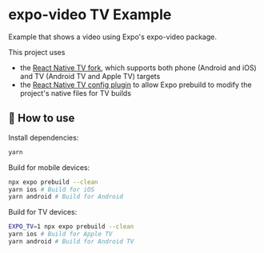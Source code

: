 # expo-video TV Example

Example that shows a video using Expo's expo-video package.

This project uses

- the [React Native TV fork](https://github.com/react-native-tvos/react-native-tvos), which supports both phone (Android and iOS) and TV (Android TV and Apple TV) targets
- the [React Native TV config plugin](https://github.com/react-native-tvos/config-tv/tree/main/packages/config-tv) to allow Expo prebuild to modify the project's native files for TV builds

## 🚀 How to use

Install dependencies:

```sh
yarn
```

Build for mobile devices:

```sh
npx expo prebuild --clean
yarn ios # Build for iOS
yarn android # Build for Android
```

Build for TV devices:

```sh
EXPO_TV=1 npx expo prebuild --clean
yarn ios # Build for Apple TV
yarn android # Build for Android TV
```

